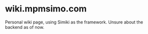 # wiki.mpmsimo.com
Personal wiki page, using Simiki as the framework.
Unsure about the backend as of now.
